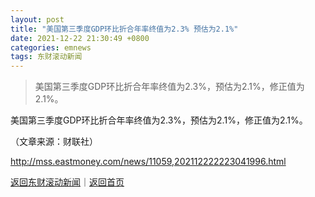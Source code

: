 ```yaml
---
layout: post
title: "美国第三季度GDP环比折合年率终值为2.3% 预估为2.1%"
date: 2021-12-22 21:30:49 +0800
categories: emnews
tags: 东财滚动新闻
---
```

> 美国第三季度GDP环比折合年率终值为2.3%，预估为2.1%，修正值为2.1%。

<p>美国第三季度GDP环比折合年率终值为2.3%，预估为2.1%，修正值为2.1%。 </p><p class="em_media">（文章来源：财联社）</p>

<http://mss.eastmoney.com/news/11059,202112222223041996.html>

[返回东财滚动新闻](//finews.withounder.com/emnews/)｜[返回首页](//finews.withounder.com/)